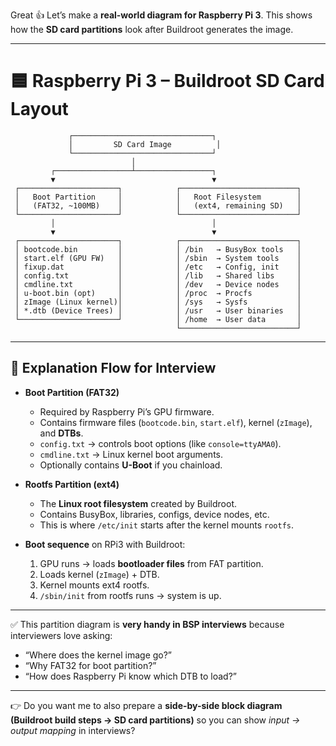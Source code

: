 Great 👍 Let’s make a **real-world diagram for Raspberry Pi 3**.
This shows how the **SD card partitions** look after Buildroot generates the image.

---

# 🟦 Raspberry Pi 3 – Buildroot SD Card Layout

```
             ┌───────────────────────────────┐
             │         SD Card Image          │
             └───────────────────────────────┘
                           │
         ┌─────────────────┴─────────────────┐
         ▼                                   ▼
 ┌──────────────────────┐            ┌──────────────────────────┐
 │   Boot Partition     │            │   Root Filesystem        │
 │   (FAT32, ~100MB)    │            │   (ext4, remaining SD)   │
 └──────────────────────┘            └──────────────────────────┘
         │                                   │
         ▼                                   ▼
 ┌──────────────────────┐            ┌──────────────────────────┐
 │ bootcode.bin         │            │ /bin   → BusyBox tools   │
 │ start.elf (GPU FW)   │            │ /sbin  → System tools    │
 │ fixup.dat            │            │ /etc   → Config, init    │
 │ config.txt           │            │ /lib   → Shared libs     │
 │ cmdline.txt          │            │ /dev   → Device nodes    │
 │ u-boot.bin (opt)     │            │ /proc  → Procfs          │
 │ zImage (Linux kernel)│            │ /sys   → Sysfs           │
 │ *.dtb (Device Trees) │            │ /usr   → User binaries   │
 └──────────────────────┘            │ /home  → User data       │
                                     └──────────────────────────┘
```

---

## 🔑 Explanation Flow for Interview

* **Boot Partition (FAT32)**

  * Required by Raspberry Pi’s GPU firmware.
  * Contains firmware files (`bootcode.bin`, `start.elf`), kernel (`zImage`), and **DTBs**.
  * `config.txt` → controls boot options (like `console=ttyAMA0`).
  * `cmdline.txt` → Linux kernel boot arguments.
  * Optionally contains **U-Boot** if you chainload.

* **Rootfs Partition (ext4)**

  * The **Linux root filesystem** created by Buildroot.
  * Contains BusyBox, libraries, configs, device nodes, etc.
  * This is where `/etc/init` starts after the kernel mounts `rootfs`.

* **Boot sequence** on RPi3 with Buildroot:

  1. GPU runs → loads **bootloader files** from FAT partition.
  2. Loads kernel (`zImage`) + DTB.
  3. Kernel mounts ext4 rootfs.
  4. `/sbin/init` from rootfs runs → system is up.

---

✅ This partition diagram is **very handy in BSP interviews** because interviewers love asking:

* “Where does the kernel image go?”
* “Why FAT32 for boot partition?”
* “How does Raspberry Pi know which DTB to load?”

---

👉 Do you want me to also prepare a **side-by-side block diagram (Buildroot build steps → SD card partitions)** so you can show *input → output mapping* in interviews?
